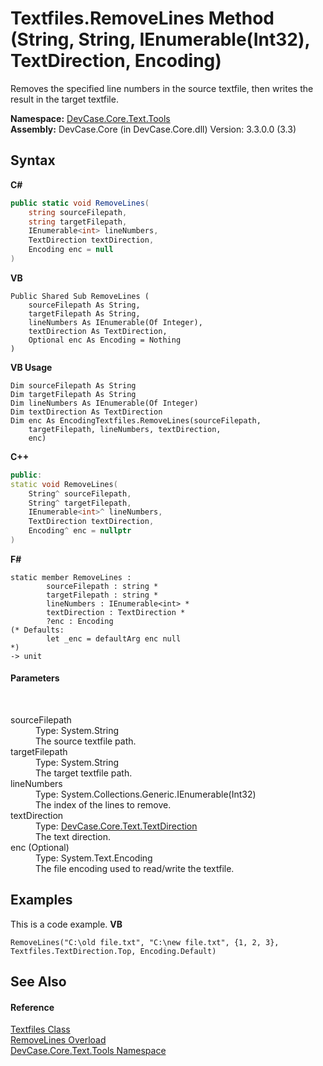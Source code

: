 # Textfiles.RemoveLines Method (String, String, IEnumerable(Int32), TextDirection, Encoding)
 

Removes the specified line numbers in the source textfile, then writes the result in the target textfile.

**Namespace:**&nbsp;<a href="N_DevCase_Core_Text_Tools">DevCase.Core.Text.Tools</a><br />**Assembly:**&nbsp;DevCase.Core (in DevCase.Core.dll) Version: 3.3.0.0 (3.3)

## Syntax

**C#**<br />
``` C#
public static void RemoveLines(
	string sourceFilepath,
	string targetFilepath,
	IEnumerable<int> lineNumbers,
	TextDirection textDirection,
	Encoding enc = null
)
```

**VB**<br />
``` VB
Public Shared Sub RemoveLines ( 
	sourceFilepath As String,
	targetFilepath As String,
	lineNumbers As IEnumerable(Of Integer),
	textDirection As TextDirection,
	Optional enc As Encoding = Nothing
)
```

**VB Usage**<br />
``` VB Usage
Dim sourceFilepath As String
Dim targetFilepath As String
Dim lineNumbers As IEnumerable(Of Integer)
Dim textDirection As TextDirection
Dim enc As EncodingTextfiles.RemoveLines(sourceFilepath, 
	targetFilepath, lineNumbers, textDirection, 
	enc)
```

**C++**<br />
``` C++
public:
static void RemoveLines(
	String^ sourceFilepath, 
	String^ targetFilepath, 
	IEnumerable<int>^ lineNumbers, 
	TextDirection textDirection, 
	Encoding^ enc = nullptr
)
```

**F#**<br />
``` F#
static member RemoveLines : 
        sourceFilepath : string * 
        targetFilepath : string * 
        lineNumbers : IEnumerable<int> * 
        textDirection : TextDirection * 
        ?enc : Encoding 
(* Defaults:
        let _enc = defaultArg enc null
*)
-> unit 

```


#### Parameters
&nbsp;<dl><dt>sourceFilepath</dt><dd>Type: System.String<br />The source textfile path.</dd><dt>targetFilepath</dt><dd>Type: System.String<br />The target textfile path.</dd><dt>lineNumbers</dt><dd>Type: System.Collections.Generic.IEnumerable(Int32)<br />The index of the lines to remove.</dd><dt>textDirection</dt><dd>Type: <a href="T_DevCase_Core_Text_TextDirection">DevCase.Core.Text.TextDirection</a><br />The text direction.</dd><dt>enc (Optional)</dt><dd>Type: System.Text.Encoding<br />The file encoding used to read/write the textfile.</dd></dl>

## Examples
This is a code example. 
**VB**<br />
``` VB
RemoveLines("C:\old file.txt", "C:\new file.txt", {1, 2, 3}, Textfiles.TextDirection.Top, Encoding.Default)
```


## See Also


#### Reference
<a href="T_DevCase_Core_Text_Tools_Textfiles">Textfiles Class</a><br /><a href="Overload_DevCase_Core_Text_Tools_Textfiles_RemoveLines">RemoveLines Overload</a><br /><a href="N_DevCase_Core_Text_Tools">DevCase.Core.Text.Tools Namespace</a><br />